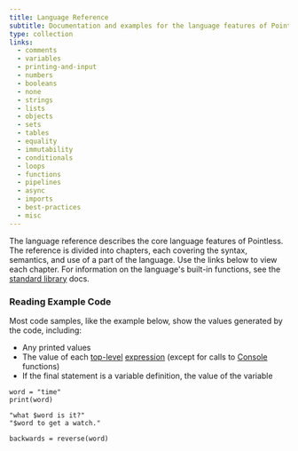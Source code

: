 ```yaml
---
title: Language Reference
subtitle: Documentation and examples for the language features of Pointless
type: collection
links:
  - comments
  - variables
  - printing-and-input
  - numbers
  - booleans
  - none
  - strings
  - lists
  - objects
  - sets
  - tables
  - equality
  - immutability
  - conditionals
  - loops
  - functions
  - pipelines
  - async
  - imports
  - best-practices
  - misc
---
```


The language reference describes the core language features of Pointless. The
reference is divided into chapters, each covering the syntax, semantics, and use
of a part of the language. Use the links below to view each chapter. For
information on the language's built-in functions, see the
[standard library](/stdlib) docs.

### Reading Example Code

Most code samples, like the example below, show the values generated by the
code, including:

- Any printed values
- The value of each [top-level](/misc#top-level) [expression](/misc#expressions)
  (except for calls to [Console](/stdlib/Console) functions)
- If the final statement is a variable definition, the value of the variable

```ptls
word = "time"
print(word)

"what $word is it?"
"$word to get a watch."

backwards = reverse(word)
```
